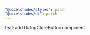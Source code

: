 ```yaml
---
"@pixelshades/styles": patch
"@pixelshades/ui": patch
---
```


feat: add DialogCloseButton component
